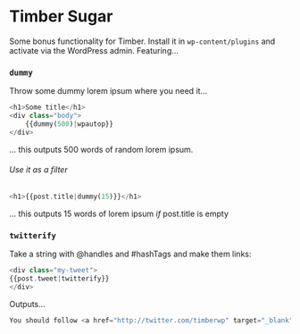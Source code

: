 Timber Sugar
============

Some bonus functionality for Timber. Install it in `wp-content/plugins` and activate via the WordPress admin. Featuring...

### `dummy`

Throw some dummy lorem ipsum where you need it...
```php
<h1>Some title</h1>
<div class="body">
	{{dummy(500)|wpautop}}
</div>
```
... this outputs 500 words of random lorem ipsum.

###### Use it as a filter
```php
<h1>{{post.title|dummy(15)}}</h1>
```
... this outputs 15 words of lorem ipsum _if_ post.title is empty

### `twitterify`

Take a string with @handles and #hashTags and make them links:

```php
<div class="my-tweet">
{{post.tweet|twitterify}}
</div>
```

Outputs...

```php
You should follow <a href="http://twitter.com/timberwp" target="_blank">@TimberWP</a> if you love <a href="http://search.twitter.com/search?q=wordpress" target="_blank">#wordpress</a>
```